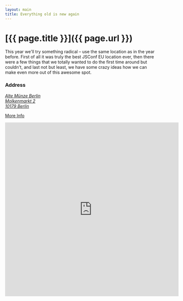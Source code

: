 ```yaml
---
layout: main
title: Everything old is new again
---
```


# [{{ page.title }}]({{ page.url }})

This year we'll try something radical – use the same location as in the year before. First of all it was truly the best JSConf EU location ever, then there were a few things that we totally wanted to do the first time around but couldn't, and last not but least, we have some crazy ideas how we can make even more out of this awesome spot.

<h3>Address</h3>
<address><a href="https://maps.google.com/maps?f=q&amp;source=embed&amp;hl=en&amp;geocode=&amp;q=M%C3%BCnze+Berlin+Ehem.+Staatliche+M%C3%BCnze+zu+Berlin&amp;aq=&amp;sll=52.523027,13.410404&amp;sspn=0.001044,0.003058&amp;t=h&amp;ie=UTF8&amp;hq=M%C3%BCnze+Berlin+Ehem.+Staatliche+M%C3%BCnze+zu+Berlin&amp;ll=52.515736,13.409092&amp;spn=0.01358,0.032015">Alte Münze Berlin<br>
Molkenmarkt 2<br>
10179 Berlin</a></address>

<p><a href="http://www.alte-muenze-berlin.com/Produktionshalle/index.html">More Info</a></p>

<iframe width="570" height="570" frameborder="0" scrolling="no" marginheight="0" marginwidth="0" src="https://maps.google.com/maps?f=q&amp;source=embed&amp;hl=en&amp;geocode=&amp;q=Alte+M%C3%BCnze,+Berlin&amp;aq=&amp;sll=52.523027,13.410404&amp;sspn=0.001044,0.003058&amp;t=m&amp;ie=UTF8&amp;hq=M%C3%BCnze+Berlin+Ehem.+Staatliche+M%C3%BCnze+zu&amp;hnear=Berlin,+Germany&amp;ll=52.516116,13.40847&amp;spn=0.015669,0.025706&amp;z=15&amp;output=embed">
</iframe>

